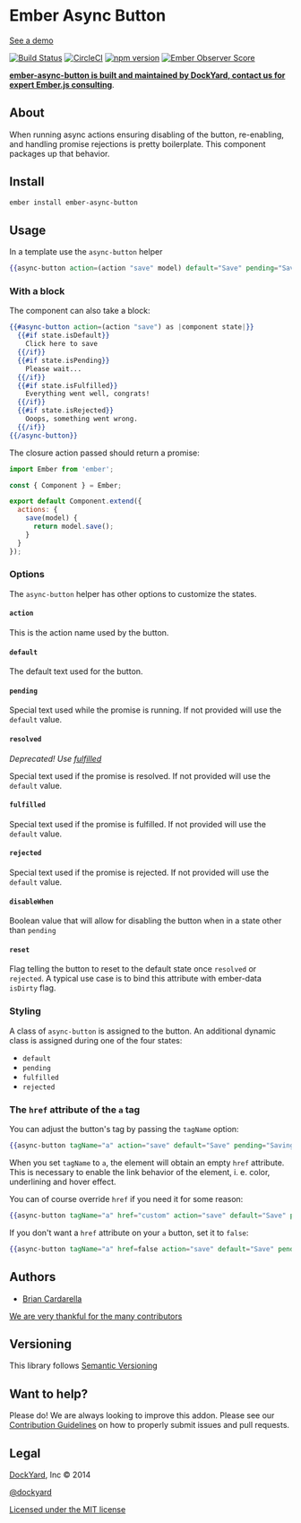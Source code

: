 # Ember Async Button

[See a demo](http://jsbin.com/qokogasilu/1)

[![Build Status](https://travis-ci.org/DockYard/ember-async-button.svg?branch=master)](https://travis-ci.org/DockYard/ember-async-button) [![CircleCI](https://circleci.com/gh/DockYard/ember-async-button.svg?style=shield)](https://circleci.com/gh/DockYard/ember-async-button) [![npm version](https://badge.fury.io/js/ember-async-button.svg)](https://badge.fury.io/js/ember-async-button) [![Ember Observer Score](http://emberobserver.com/badges/ember-async-button.svg)](http://emberobserver.com/addons/ember-async-button)

**[ember-async-button is built and maintained by DockYard, contact us for expert Ember.js consulting](https://dockyard.com/ember-consulting)**.

## About ##

When running async actions ensuring disabling of the button,
re-enabling, and handling promise rejections is pretty boilerplate. This
component packages up that behavior.

## Install ##

```bash
ember install ember-async-button
```

## Usage ##

In a template use the `async-button` helper

```handlebars
{{async-button action=(action "save" model) default="Save" pending="Saving..."}}
```

### With a block ###

The component can also take a block:

```handlebars
{{#async-button action=(action "save") as |component state|}}
  {{#if state.isDefault}}
    Click here to save
  {{/if}}
  {{#if state.isPending}}
    Please wait...
  {{/if}}
  {{#if state.isFulfilled}}
    Everything went well, congrats!
  {{/if}}
  {{#if state.isRejected}}
    Ooops, something went wrong.
  {{/if}}
{{/async-button}}
```

The closure action passed should return a promise:
```js
import Ember from 'ember';

const { Component } = Ember;

export default Component.extend({
  actions: {
    save(model) {
      return model.save();
    }
  }
});
```

### Options ###

The `async-button` helper has other options to customize the states.

#### `action` ####

This is the action name used by the button.

#### `default` ####

The default text used for the button.

#### `pending` ####

Special text  used while the promise is running. If not provided will use the `default` value.

#### `resolved` ####

*Deprecated! Use [fulfilled](#fulfilled)*

Special text  used if the promise is resolved. If not provided will use the `default` value.

#### `fulfilled` ####

Special text  used if the promise is fulfilled. If not provided will use the `default` value.

#### `rejected` ####

Special text  used if the promise is rejected. If not provided will use the `default` value.

#### `disableWhen` ####

Boolean value that will allow for disabling the button when in a state other than `pending`

#### `reset` ####

Flag telling the button to reset to the default state once `resolved` or `rejected`. A typical use case is to bind this attribute with ember-data `isDirty` flag.

### Styling ###

A class of `async-button` is assigned to the button. An additional
dynamic class is assigned during one of the four states:

* `default`
* `pending`
* `fulfilled`
* `rejected`

### The `href` attribute of the `a` tag ###

You can adjust the button's tag by passing the `tagName` option:

```handlebars
{{async-button tagName="a" action="save" default="Save" pending="Saving..."}}
```

When you set `tagName` to `a`, the element will obtain an empty `href` attribute. This is necessary to enable the link behavior of the element, i. e. color, underlining and hover effect.

You can of course override `href` if you need it for some reason:

```handlebars
{{async-button tagName="a" href="custom" action="save" default="Save" pending="Saving..."}}
```

If you don't want a `href` attribute on your `a` button, set it to `false`:

```handlebars
{{async-button tagName="a" href=false action="save" default="Save" pending="Saving..."}}
```

## Authors ##

* [Brian Cardarella](http://twitter.com/bcardarella)

[We are very thankful for the many contributors](https://github.com/dockyard/ember-async-button/graphs/contributors)

## Versioning ##

This library follows [Semantic Versioning](http://semver.org)

## Want to help? ##

Please do! We are always looking to improve this addon. Please see our
[Contribution Guidelines](https://github.com/dockyard/ember-async-button/blob/master/CONTRIBUTING.md)
on how to properly submit issues and pull requests.

## Legal ##

[DockYard](http://dockyard.com/ember-consulting), Inc &copy; 2014

[@dockyard](http://twitter.com/dockyard)

[Licensed under the MIT license](http://www.opensource.org/licenses/mit-license.php)
